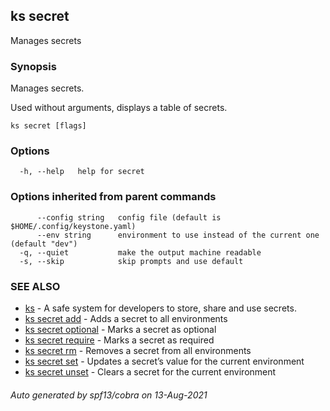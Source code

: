 ## ks secret

Manages secrets

### Synopsis

Manages secrets.

Used without arguments, displays a table of secrets.

```
ks secret [flags]
```

### Options

```
  -h, --help   help for secret
```

### Options inherited from parent commands

```
      --config string   config file (default is $HOME/.config/keystone.yaml)
      --env string      environment to use instead of the current one (default "dev")
  -q, --quiet           make the output machine readable
  -s, --skip            skip prompts and use default
```

### SEE ALSO

* [ks](ks.md)	 - A safe system for developers to store, share and use secrets.
* [ks secret add](ks_secret_add.md)	 - Adds a secret to all environments
* [ks secret optional](ks_secret_optional.md)	 - Marks a secret as optional
* [ks secret require](ks_secret_require.md)	 - Marks a secret as required
* [ks secret rm](ks_secret_rm.md)	 - Removes a secret from all environments
* [ks secret set](ks_secret_set.md)	 - Updates a secret’s value for the current environment
* [ks secret unset](ks_secret_unset.md)	 - Clears a secret for the current environment

###### Auto generated by spf13/cobra on 13-Aug-2021
